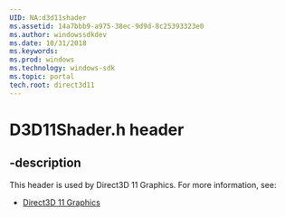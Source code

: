 ```yaml
---
UID: NA:d3d11shader
ms.assetid: 14a7bbb9-a975-38ec-9d9d-8c25393323e0
ms.author: windowssdkdev
ms.date: 10/31/2018
ms.keywords: 
ms.prod: windows
ms.technology: windows-sdk
ms.topic: portal
tech.root: direct3d11
---
```


# D3D11Shader.h header


## -description


This header is used by Direct3D 11 Graphics. For more information, see:

- [Direct3D 11 Graphics](../_direct3d11)
